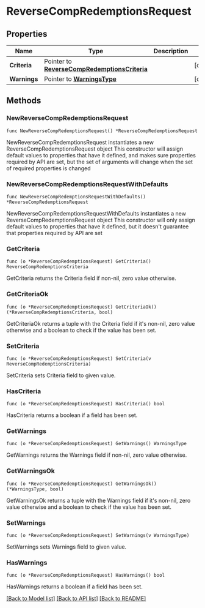 # ReverseCompRedemptionsRequest

## Properties

Name | Type | Description | Notes
------------ | ------------- | ------------- | -------------
**Criteria** | Pointer to [**ReverseCompRedemptionsCriteria**](ReverseCompRedemptionsCriteria.md) |  | [optional] 
**Warnings** | Pointer to [**WarningsType**](WarningsType.md) |  | [optional] 

## Methods

### NewReverseCompRedemptionsRequest

`func NewReverseCompRedemptionsRequest() *ReverseCompRedemptionsRequest`

NewReverseCompRedemptionsRequest instantiates a new ReverseCompRedemptionsRequest object
This constructor will assign default values to properties that have it defined,
and makes sure properties required by API are set, but the set of arguments
will change when the set of required properties is changed

### NewReverseCompRedemptionsRequestWithDefaults

`func NewReverseCompRedemptionsRequestWithDefaults() *ReverseCompRedemptionsRequest`

NewReverseCompRedemptionsRequestWithDefaults instantiates a new ReverseCompRedemptionsRequest object
This constructor will only assign default values to properties that have it defined,
but it doesn't guarantee that properties required by API are set

### GetCriteria

`func (o *ReverseCompRedemptionsRequest) GetCriteria() ReverseCompRedemptionsCriteria`

GetCriteria returns the Criteria field if non-nil, zero value otherwise.

### GetCriteriaOk

`func (o *ReverseCompRedemptionsRequest) GetCriteriaOk() (*ReverseCompRedemptionsCriteria, bool)`

GetCriteriaOk returns a tuple with the Criteria field if it's non-nil, zero value otherwise
and a boolean to check if the value has been set.

### SetCriteria

`func (o *ReverseCompRedemptionsRequest) SetCriteria(v ReverseCompRedemptionsCriteria)`

SetCriteria sets Criteria field to given value.

### HasCriteria

`func (o *ReverseCompRedemptionsRequest) HasCriteria() bool`

HasCriteria returns a boolean if a field has been set.

### GetWarnings

`func (o *ReverseCompRedemptionsRequest) GetWarnings() WarningsType`

GetWarnings returns the Warnings field if non-nil, zero value otherwise.

### GetWarningsOk

`func (o *ReverseCompRedemptionsRequest) GetWarningsOk() (*WarningsType, bool)`

GetWarningsOk returns a tuple with the Warnings field if it's non-nil, zero value otherwise
and a boolean to check if the value has been set.

### SetWarnings

`func (o *ReverseCompRedemptionsRequest) SetWarnings(v WarningsType)`

SetWarnings sets Warnings field to given value.

### HasWarnings

`func (o *ReverseCompRedemptionsRequest) HasWarnings() bool`

HasWarnings returns a boolean if a field has been set.


[[Back to Model list]](../README.md#documentation-for-models) [[Back to API list]](../README.md#documentation-for-api-endpoints) [[Back to README]](../README.md)


